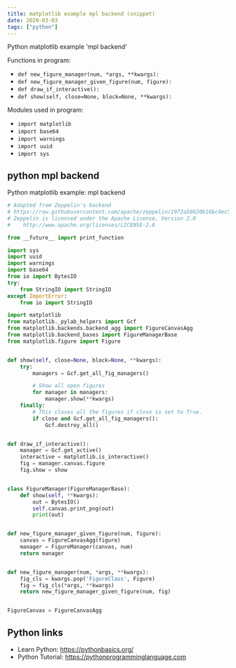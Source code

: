 ```yaml
---
title: matplotlib example mpl backend (snippet)
date: 2020-03-03
tags: ["python"]
---
```

Python matplotlib example 'mpl backend'

Functions in program: 
* `def new_figure_manager(num, *args, **kwargs):`
* `def new_figure_manager_given_figure(num, figure):`
* `def draw_if_interactive():`
* `def show(self, close=None, block=None, **kwargs):`

Modules used in program: 
* `import matplotlib`
* `import base64`
* `import warnings`
* `import uuid`
* `import sys`

## python mpl backend

Python matplotlib example: mpl backend

```python
# Adapted from Zeppelin's backend
# https://raw.githubusercontent.com/apache/zeppelin/1972a58620b16bc4ec54191fb8660cf274647bd8/interpreter/lib/python/backend_zinline.py
# Zeppelin is licensed under the Apache License, Version 2.0
#    http://www.apache.org/licenses/LICENSE-2.0

from __future__ import print_function

import sys
import uuid
import warnings
import base64
from io import BytesIO
try:
    from StringIO import StringIO
except ImportError:
    from io import StringIO

import matplotlib
from matplotlib._pylab_helpers import Gcf
from matplotlib.backends.backend_agg import FigureCanvasAgg
from matplotlib.backend_bases import FigureManagerBase
from matplotlib.figure import Figure


def show(self, close=None, block=None, **kwargs):
    try:
        managers = Gcf.get_all_fig_managers()

        # Show all open figures
        for manager in managers:
            manager.show(**kwargs)
    finally:
        # This closes all the figures if close is set to True.
        if close and Gcf.get_all_fig_managers():
            Gcf.destroy_all()


def draw_if_interactive():
    manager = Gcf.get_active()
    interactive = matplotlib.is_interactive()
    fig = manager.canvas.figure
    fig.show = show


class FigureManager(FigureManagerBase):
    def show(self, **kwargs):
        out = BytesIO()
        self.canvas.print_png(out)
        print(out)


def new_figure_manager_given_figure(num, figure):
    canvas = FigureCanvasAgg(figure)
    manager = FigureManager(canvas, num)
    return manager


def new_figure_manager(num, *args, **kwargs):
    fig_cls = kwargs.pop('FigureClass', Figure)
    fig = fig_cls(*args, **kwargs)
    return new_figure_manager_given_figure(num, fig)


FigureCanvas = FigureCanvasAgg


```

## Python links

- Learn Python: https://pythonbasics.org/
- Python Tutorial: https://pythonprogramminglanguage.com
